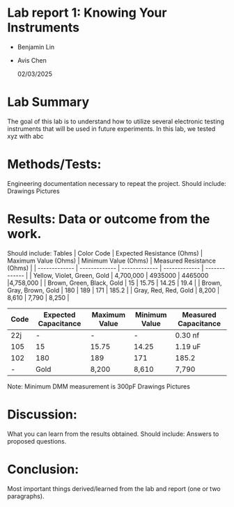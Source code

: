 # Lab report 1: Knowing Your Instruments

* Benjamin Lin
* Avis Chen

  02/03/2025

# Lab Summary
The goal of this lab is to understand how to utilize several electronic testing instruments that will be used in future experiments. In this lab, we tested xyz with abc
# Methods/Tests: 
Engineering documentation necessary to repeat the project. Should include:
Drawings
Pictures
# Results: Data or outcome from the work. 
Should include:
Tables
| Color Code  | Expected Resistance (Ohms) |  Maximum Value (Ohms) |  Minimum Value (Ohms) |   Measured Resistance (Ohms) | 
| ------------- | ------------- | ------------- | ------------- | ------------- |
| Yellow, Violet, Green, Gold  | 4,700,000  | 4935000  | 4465000 |4,758,000  |
| Brown, Green, Black, Gold | 15  | 15.75  | 14.25  | 19.4  |
| Brown, Gray, Brown, Gold  | 180  | 189  | 171  | 185.2  |
| Gray, Red, Red, Gold  | 8,200  | 8,610  | 7,790  | 8,250  |


| Code  | Expected Capacitance |  Maximum Value |  Minimum Value |   Measured Capacitance | 
| ------------- | ------------- | ------------- | ------------- | ------------- |
| 22j | -  | - | - | 0.30 nf |
| 105 | 15  | 15.75  | 14.25  | 1.19 uF  |
| 102 | 180  | 189  | 171  | 185.2  |
| - | Gold  | 8,200  | 8,610  | 7,790  | 8,250 |


Note: Minimum DMM measurement is 300pF
Drawings
Pictures
# Discussion: 
What you can learn from the results obtained. Should include:
Answers to proposed questions.
# Conclusion: 
Most important things derived/learned from the lab and report (one or two paragraphs).
